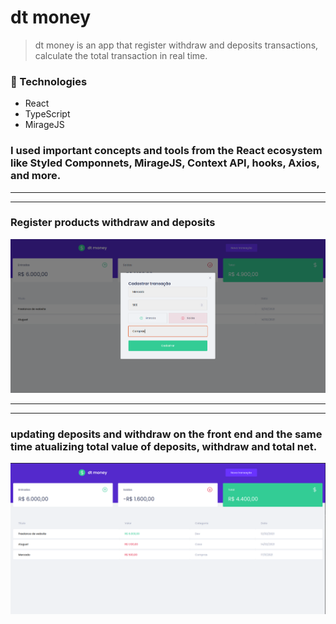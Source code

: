 # dt money 
>dt money is an app that register withdraw and deposits transactions, calculate the total transaction in real time.

### 🧪 Technologies

- React 
- TypeScript
- MirageJS



### I used important concepts and tools from the React ecosystem like Styled Componnets, MirageJS, Context API, hooks, Axios, and more. 

-----------------------------------------------------------------
------------------------------


### Register products withdraw and deposits
![](photo.png)

-------------------
-------------------
### updating deposits and withdraw on the front end and the same time atualizing total value of deposits, withdraw and total net.
![](photo2.png)

